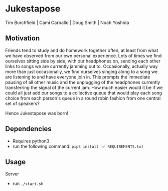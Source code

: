 # Jukestapose

Tim Burchfield | Cami Carballo | Doug Smith | Noah Yoshida

## Motivation

Friends tend to study and do homework together often, at least from what we have observed from
our own personal experience. Lots of times we find ourselves sitting side by side, with our
headphones on, sending each other links to songs we are currently jamming out to. Occasionally,
actually way more than just occasionally, we find ourselves singing along to a song we are
listening to and have everyone join in. This prompts the immediate pausing of all other music
and the unplugging of the headphones currently transferring the signal of the current jam. How 
much easier would it be if we could all just add our songs to a collective queue that would play
each song choice from each person's queue in a round robin fashion from one central set of
speakers? 

Hence Jukestapose was born!

## Dependencies

* Requires python3
* run the following command: `pip3 install -r REQUIREMENTS.txt`

## Usage

Server

* run `./start.sh`
